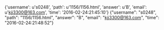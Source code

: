 {'username': u's0248', 'path': u'1156/1156.html', 'answer': u'B', 'email': u'kjj3300@163.com', 'time': '2016-02-24:21:45:10'}
{"username": "s0248", "path": "1156/1156.html", "answer": "B", "email": "kjj3300@163.com", "time": "2016-02-24:21:48:52"}